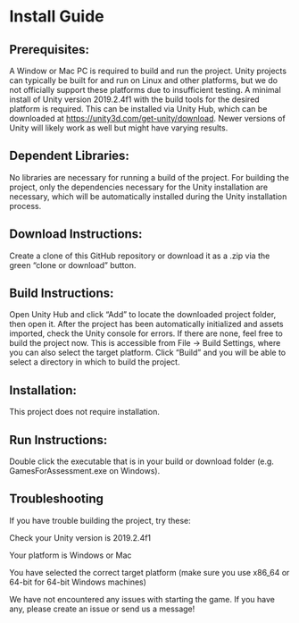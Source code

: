 # Install Guide

## Prerequisites:
A Window or Mac PC is required to build and run the project. Unity projects can typically be built for and run on Linux and other platforms, but we do not officially support these platforms due to insufficient testing.
A minimal install of Unity version 2019.2.4f1 with the build tools for the desired platform is required. This can be installed via Unity Hub, which can be downloaded at https://unity3d.com/get-unity/download. Newer versions of Unity will likely work as well but might have varying results.

## Dependent Libraries:

No libraries are necessary for running a build of the project. For building the project, only the dependencies necessary for the Unity installation are necessary, which will be automatically installed during the Unity installation process.

## Download Instructions:
Create a clone of this GitHub repository or download it as a .zip via the green “clone or download” button.

## Build Instructions:

Open Unity Hub and click “Add” to locate the downloaded project folder, then open it. After the project has been automatically initialized and assets imported, check the Unity console for errors. If there are none, feel free to build the project now. This is accessible from File -> Build Settings, where you can also select the target platform. Click “Build” and you will be able to select a directory in which to build the project.

## Installation:

This project does not require installation.

## Run Instructions:

Double click the executable that is in your build or download folder (e.g. GamesForAssessment.exe on Windows).

## Troubleshooting

If you have trouble building the project, try these:

  Check your Unity version is 2019.2.4f1
  
  Your platform is Windows or Mac
  
  You have selected the correct target platform (make sure you use x86_64 or 64-bit for 64-bit Windows machines)
  
We have not encountered any issues with starting the game. If you have any, please create an issue or send us a message!
